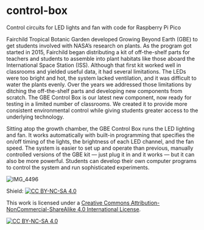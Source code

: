 # control-box
Control circuits for LED lights and fan with code for Raspberry Pi Pico

Fairchild Tropical Botanic Garden developed Growing Beyond Earth (GBE) to get students involved with NASA’s research on plants. As the program got started in 2015, Fairchild began distributing a kit of off-the-shelf parts for teachers and students to assemble into plant habitats like those aboard the International Space Station (ISS). Although that first kit worked well in classrooms and yielded useful data, it had several limitations. The LEDs were too bright and hot, the system lacked ventilation, and it was difficult to water the plants evenly. Over the years we addressed those limitations by ditching the off-the-shelf parts and developing new components from scratch. The GBE Control Box is our latest new component, now ready for testing in a limited number of classrooms. We created it to provide more consistent environmental control while giving students greater access to the underlying technology.

Sitting atop the growth chamber, the GBE Control Box runs the LED lighting and fan. It works automatically with built-in programming that specifies the on/off timing of the lights, the brightness of each LED channel, and the fan speed. The system is easier to set up and operate than previous, manually controlled versions of the GBE kit — just plug it in and it works — but it can also be more powerful. Students can develop their own computer programs to control the system and run sophisticated experiments. 



![IMG_4496](https://user-images.githubusercontent.com/1426877/137814524-72699569-9abe-4a59-abe7-4285aa2033f9.jpeg)


Shield: [![CC BY-NC-SA 4.0][cc-by-nc-sa-shield]][cc-by-nc-sa]

This work is licensed under a
[Creative Commons Attribution-NonCommercial-ShareAlike 4.0 International License][cc-by-nc-sa].

[![CC BY-NC-SA 4.0][cc-by-nc-sa-image]][cc-by-nc-sa]

[cc-by-nc-sa]: http://creativecommons.org/licenses/by-nc-sa/4.0/
[cc-by-nc-sa-image]: https://licensebuttons.net/l/by-nc-sa/4.0/88x31.png
[cc-by-nc-sa-shield]: https://img.shields.io/badge/License-CC%20BY--NC--SA%204.0-lightgrey.svg
